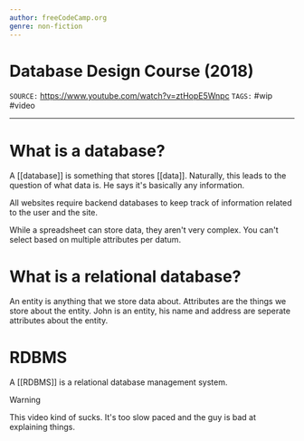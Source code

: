 ```yaml
---
author: freeCodeCamp.org
genre: non-fiction
---
```

# Database Design Course (2018)
`SOURCE:` https://www.youtube.com/watch?v=ztHopE5Wnpc
`TAGS:` #wip #video 

---
# What is a database?
A [[database]] is something that stores [[data]]. Naturally, this leads to the question of what data is. He says it's basically any information. 

All websites require backend databases to keep track of information related to the user and the site. 

While a spreadsheet can store data, they aren't very complex. You can't select based on multiple attributes per datum. 

# What is a relational database?
An entity is anything that we store data about. Attributes are the things we store about the entity. John is an entity, his name and address are seperate attributes about the entity. 

# RDBMS
A [[RDBMS]] is a relational database management system. 

> [!warning]
> This video kind of sucks. It's too slow paced and the guy is bad at explaining things.